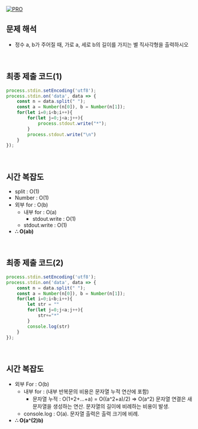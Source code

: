 [![PRO]][Link]

## 문제 해석

- 정수 a, b가 주어질 때, 가로 a, 세로 b의 길이를 가지는 별 직사각형을 출력하시오

<br>

## 최종 제출 코드(1)
```js
process.stdin.setEncoding('utf8');
process.stdin.on('data', data => {
    const n = data.split(" ");
    const a = Number(n[0]), b = Number(n[1]);
    for(let i=0;i<b;i++){
        for(let j=0;j<a;j++){
            process.stdout.write("*");
        }
        process.stdout.write("\n")
    }
});
```

<br>

## 시간 복잡도

- split : O(1)
- Number : O(1)
- 외부 for : O(b)
  - 내부 for : O(a)
    - stdout.write : O(1)
  - stdout.write : O(1)
-   **∴ O(ab)**

<br>

## 최종 제출 코드(2)
```js
process.stdin.setEncoding('utf8');
process.stdin.on('data', data => {
    const n = data.split(" ");
    const a = Number(n[0]), b = Number(n[1]);
    for(let i=0;i<b;i++){
        let str = ""
        for(let j=0;j<a;j++){
            str+="*"
        }
        console.log(str)
    }
});
```

<br>

## 시간 복잡도

- 외부 For : O(b)
  - 내부 for : (내부 반복문의 비용은 문자열 누적 연산에 포함)
    - 문자열 누적 : O(1+2+...+a) = O((a^2+a)/2) => O(a^2)
                문자열 연결은 새 문자열을 생성하는 연산. 문자열의 길이에 비례하는 비용이 발생.
  - console.log : O(a). 문자열 출력은 출력 크기에 비례.
-   **∴ O(a^(2)b)**

<br>

<!---------------------------------------------------------------------------->

[PRO]: https://github.com/GoSSaChin/algorithm-js/assets/107768516/67c43b52-bc3f-4571-a249-5519021afbb0
[Link]: https://school.programmers.co.kr/learn/courses/30/lessons/12969

